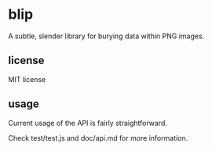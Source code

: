 blip
====

A subtle, slender library for burying data within PNG images.

## license

MIT license

## usage

Current usage of the API is fairly straightforward.

Check test/test.js and doc/api.md for more information.
